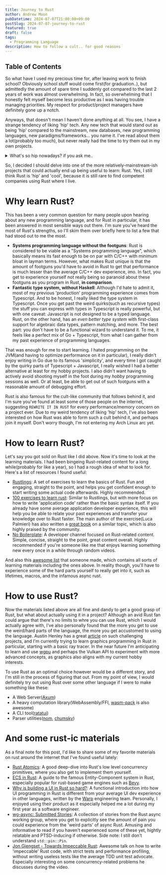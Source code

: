 ```yaml
---
title: Journey to Rust
author: Andrew Moon
pubDatetime: 2024-07-07T21:00:00+09:00
postSlug: 2024-07-07-journey-to-rust
featured: true
draft: false
tags:
  - Programming Language
description: How to follow a cult.. for good reasons
---
```


## Table of Contents

So what have I used my precious time for, after leaving work to finish school? Obviously school stuff would come first(for graduation..), but admittedly the amount of spare time I suddenly got compared to the last 2 years of work was almost overwhelming. In fact, so overwhelming that I honestly felt myself become less productive as I was having trouble managing priorities. My respect for product/project managers have definitely gone up a notch.

Anyways, that doesn't mean I haven't done anything at all. You see, I have a strange tendency of liking 'hip' tech. Any new tech that would stand out as being 'hip' compared to the mainstream, new databases, new programming languages, new paradigms/frameworks... you name it. I've read about them a lot(probably too much), but never really had the time to try them out in my own projects.

<details><summary>What's so hip nowadays? if you ask me..</summary>

On top of my mind,

- Gleam
- Nim
- Zig
- Mojo
- SurrealDB
- SpacetimeDB
- WebGPU
- WebAssembly
- Deno/Bun

Some controversial ones included, I know, but my standards for being 'hip' also largely depends on their actual production usage.

</details>

So, I decided I should delve into one of the more relatively-mainstream-ish projects that could actually end up being useful to learn: Rust. Yes, I still think Rust is 'hip' and 'cool', because it is still rare to find competent companies using Rust where I live.

# Why learn Rust?

This has been a very common question for many people upon hearing about any new programming language, and for Rust in particular, it has been answered in most sensible ways out there. I'm sure you've heard the most of Rust's strengths, so I'll skim them over briefly here to list a few that had stood out to me the most.

- **Systems programming language without the footguns**: Rust is considered to be viable as a "Systems programming language", which basically means its fast enough to be on par with C/C++ with minimum bloat in layman terms. However, what makes Rust unique is that the amount of footguns you'd have to avoid in Rust to get that performance is much lesser than the average C/C++ dev experience, imo. In fact, you get to experience yourself not really being so paranoid about these footguns as you program in Rust, **in comparison**.
- **Fantastic type system, without Haskell**: Although I'd hate to admit it, most of my previous 'production' programming experience comes from Typescript. And to be honest, I really liked the type system in Typescript. Once you get past the weird quirks(such as recursive types) the stuff you can express with types in Typescript is really powerful, but with one caveat: Javascript is not designed to be a typed language. Rust, on the other hand, has an _even better type system_ with first-class support for algebraic data types, pattern matching, and more. The best part: you don't have to be a functional wizard to understand it. To me, it feels like a perfect mix of Go + Typescript, from what I can gather from my past experience of programming languages.

That was enough for me to start learning. I hated programming on the JVM(and having to optimize performance on it in particular), I really didn't enjoy writing in Go due to its famous 'simplicity', and every time I got caught by the quirky parts of Typescript + Javascript, I really wished I had a better alternative at least for my hobby projects. I also didn't want having to actively avoid shooting myself in the foot during my _hobby_ programming sessions as well. Or at least, be able to get out of such footguns with a reasonable amount of debugging effort.

Rust is also famous for the cult-like community that follows behind it, and I'm sure you've found at least some of those people on the internet, suggesting `REWRITE IT IN RUST` for every performance/memory concern on a project ever. Due to my weird tendency of liking 'hip' tech, I've also been interested on how Rust was able to form such a cult behind it, and perhaps join it myself. Don't worry though, I'm not entering my Arch Linux arc yet.

# How to learn Rust?

Let's say you got sold on Rust like I did above. Now it's time to look at the learning materials. I had been bingeing Rust-related content for a long while(probably for like a year), so I had a rough idea of what to look for. Here's a list of resources I found useful:

- [Rustlings](https://github.com/rust-lang/rustlings): A set of exercises to learn the basics of Rust. Fun and engaging, straight to the point, and helps you get confident enough to start writing some actual code afterwards. Highly recommended.
- [100 exercises to learn rust](https://github.com/mainmatter/100-exercises-to-learn-rust): Similar to Rustlings, but with more focus on how to write 'application code' rather than the basic syntax itself. If you already have some average application developer experience, this will help you be able to relate your past experiences and transfer your knowledge over to Rust faster. The main author of the exercise(Luca Palmieri) has also written a [great book](https://www.zero2prod.com/index.html) on a similar topic, which is also highly praised by the community.
- [No Boilerplate](https://www.youtube.com/@NoBoilerplate): A developer channel focused on Rust-related content. Simple, concise, straight to the point, great content overall. Highly recommended if you're someone like me that enjoys learning something new every once in a while through random videos.

And also this [awesome list](https://github.com/ImplFerris/LearnRust) that someone made, which contains all sorts of learning materials including the ones above. In reality though, you'll have to experience some of the hard parts yourself to really get into it, such as lifetimes, macros, and the infamous async rust.

# How to use Rust?

Now the materials listed above are all fine and dandy to get a good grasp of Rust, but what about actually using it in a project? Although an avid Rust fan could argue that there's no limits to whre you can use Rust, which I would actually agree with, I've also personally found that the more you get to use the weird/hard parts of the language, the more you get accustomed to using the language. Austin Henley has a great [article](https://austinhenley.com/blog/morechallengingprojects.html) on such challenging projects, and I'm currently trying to learn graphics programming in Rust in particular, starting with a basic ray tracer. In the near future I'm anticipating to learn and use [wgpu](https://wgpu.rs/) and perhaps the Vulkan API to experiment with more advanced concepts, as graphics also aligns with my current hobby interests.

To use Rust as an optimal choice however would be a different story, and I'm still in the process of figuring that out. From my point of view, I would definitely try out using Rust over some other language if I were to make something like these:

- A Web Server([Axum](https://github.com/tokio-rs/axum))
- A heavy computation library(WebAssembly/FFI, [wasm-pack](https://github.com/rustwasm/wasm-pack) is also awesome)
- A CLI tool([ratatui](https://ratatui.rs/))
- Parser utilities([nom](https://github.com/rust-bakery/nom), [chumsky](https://github.com/zesterer/chumsky))

# And some rust-ic materials

As a final note for this post, I'd like to share some of my favorite materials on rust around the internet that I've found useful lately:

- [Rust Atomics](https://marabos.nl/atomics/foreword.html): A good deep-dive into Rust's low level concurrency primitives, where you also get to implement them yourself.
- [ECS in Rust](https://ianjk.com/ecs-in-rust/): A guide to the famous Entity-Component system in Rust, especially popular for rust-based game engines such as [Bevy](https://bevyengine.org/).
- [Why is building a UI in Rust so hard?](https://www.warp.dev/blog/why-is-building-a-ui-in-rust-so-hard): A functional introduction into how UI programming in Rust is different from your average UI dev experience in other languages, written by the [Warp](https://www.warp.dev/) engineering team. Personally, I enjoyed using their product as it especially helped me a lot during my first year as a software engineer.
- [wg-async: Submitted Stories](https://rust-lang.github.io/wg-async/vision/submitted_stories.html): A collection of stories from the Rust async working group, where you get to explicitly see the amount of pain you could experience from the 'weird parts' of async Rust. Amusing and informative to read if you haven't experienced some of these yet, hightly relatable and PTSD-inducing if otherwise. Side note: I still don't understand `std::pin::Pin`.
- [Jon Gjengset - Towards Impeccable Rust](https://www.youtube.com/watch?v=qfknfCsICUM): Awesome talk on how to write 'impeccable' Rust code, with strict tests and performance profiling, without writing useless tests like the average TDD unit test advocate. Especially interesting on some concurrency-related problems he discusses during the video.
